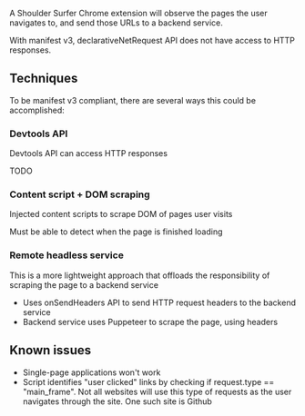 A Shoulder Surfer Chrome extension will observe the pages the user navigates to, and send those URLs to a backend service. 

With manifest v3, declarativeNetRequest API does not have access to HTTP responses. 

## Techniques
To be manifest v3 compliant, there are several ways this could be accomplished: 

### Devtools API 
Devtools API can access HTTP responses

TODO

### Content script + DOM scraping

Injected content scripts to scrape DOM of pages user visits

Must be able to detect when the page is finished loading

### Remote headless service
This is a more lightweight approach that offloads the responsibility of scraping the page to a backend service

- Uses onSendHeaders API to send HTTP request headers to the backend service
- Backend service uses Puppeteer to scrape the page, using headers

## Known issues
- Single-page applications won't work
- Script identifies "user clicked" links by checking if request.type == "main_frame". Not all websites will use this type of requests as the user navigates through the site. One such site is Github